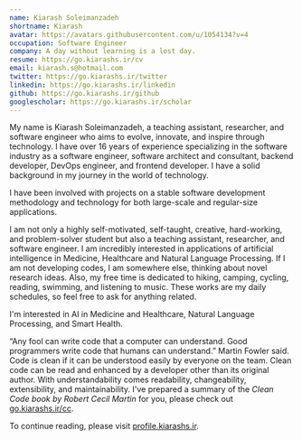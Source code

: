 ```yaml
---
name: Kiarash Soleimanzadeh
shortname: Kiarash
avatar: https://avatars.githubusercontent.com/u/1054134?v=4
occupation: Software Engineer
company: A day without learning is a lost day.
resume: https://go.kiarashs.ir/cv
email: kiarash.s@hotmail.com
twitter: https://go.kiarashs.ir/twitter
linkedin: https://go.kiarashs.ir/linkedin
github: https://go.kiarashs.ir/github
googlescholar: https://go.kiarashs.ir/scholar
---
```


My name is Kiarash Soleimanzadeh, a teaching assistant, researcher, and software engineer who aims to evolve, innovate, and inspire through technology. I have over 16 years of experience specializing in the software industry as a software engineer, software architect and consultant, backend developer, DevOps engineer, and frontend developer. I have a solid background in my journey in the world of technology.

I have been involved with projects on a stable software development methodology and technology for both large-scale and regular-size applications.

I am not only a highly self-motivated, self-taught, creative, hard-working, and problem-solver student but also a teaching assistant, researcher, and software engineer. I am incredibly interested in applications of artificial intelligence in Medicine, Healthcare and Natural Language Processing. If I am not developing codes, I am somewhere else, thinking about novel research ideas. Also, my free time is dedicated to hiking, camping, cycling, reading, swimming, and listening to music. These works are my daily schedules, so feel free to ask for anything related.

I'm interested in AI in Medicine and Healthcare, Natural Language Processing, and Smart Health.

“Any fool can write code that a computer can understand. Good programmers write code that humans can understand.” Martin Fowler said. Code is clean if it can be understood easily by everyone on the team. Clean code can be read and enhanced by a developer other than its original author. With understandability comes readability, changeability, extensibility, and maintainability. I've prepared a summary of the *Clean Code book by Robert Cecil Martin* for you, please check out [go.kiarashs.ir/cc](https://go.kiarashs.ir/cc "Clean Code").

To continue reading, please visit [profile.kiarashs.ir](https://profile.kiarashs.ir "Kiarash Soleimanzadeh").
